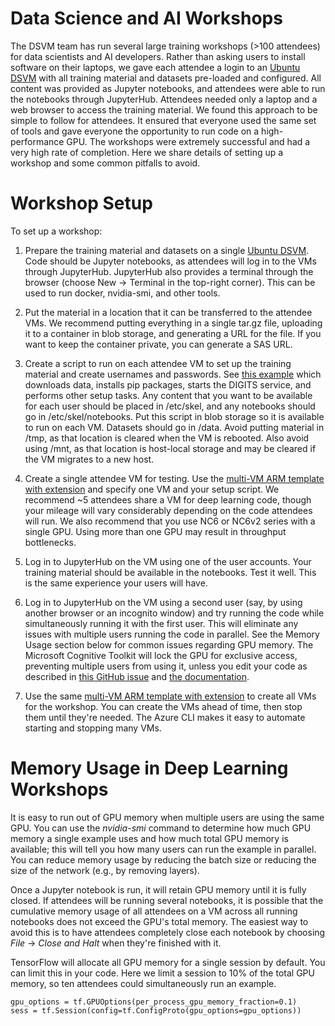 # Data Science and AI Workshops
The DSVM team has run several large training workshops (>100 attendees) for data scientists and AI developers. Rather than asking users to install software on their laptops, we gave each attendee a login to an [Ubuntu DSVM](http://aka.ms/dsvm/ubuntu) with all training material and datasets pre-loaded and configured. All content was provided as Jupyter notebooks, and attendees were able to run the notebooks through JupyterHub. Attendees needed only a laptop and a web browser to access the training material. We found this approach to be simple to follow for attendees. It ensured that everyone used the same set of tools and gave everyone the opportunity to run code on a high-performance GPU. The workshops were extremely successful and had a very high rate of completion. Here we share details of setting up a workshop and some common pitfalls to avoid.

# Workshop Setup

To set up a workshop:

1. Prepare the training material and datasets on a single [Ubuntu DSVM](http://aka.ms/dsvm/ubuntu). Code should be Jupyter notebooks, as attendees will log in to the VMs through JupyterHub. JupyterHub also provides a terminal through the browser (choose New -> Terminal in the top-right corner). This can be used to run docker, nvidia-smi, and other tools.

2. Put the material in a location that it can be transferred to the attendee VMs. We recommend putting everything in a single tar.gz file, uploading it to a container in blob storage, and generating a URL for the file. If you want to keep the container private, you can generate a SAS URL.

3. Create a script to run on each attendee VM to set up the training material and create usernames and passwords. See [this example](https://github.com/Azure/DataScienceVM/blob/master/Extensions/General/create-user-and-updatecntk.sh) which downloads data, installs pip packages, starts the DIGITS service, and performs other setup tasks. Any content that you want to be available for each user should be placed in /etc/skel, and any notebooks should go in /etc/skel/notebooks. Put this script in blob storage so it is available to run on each VM. Datasets should go in /data. Avoid putting material in /tmp, as that location is cleared when the VM is rebooted. Also avoid using /mnt, as that location is host-local storage and may be cleared if the VM migrates to a new host.

4. Create a single attendee VM for testing. Use the [multi-VM ARM template with extension](https://github.com/Azure/DataScienceVM/blob/master/Scripts/CreateDSVM/Ubuntu/multiazuredeploywithext.json) and specify one VM and your setup script. We recommend ~5 attendees share a VM for deep learning code, though your mileage will vary considerably depending on the code attendees will run. We also recommend that you use NC6 or NC6v2 series with a single GPU. Using more than one GPU may result in throughput bottlenecks.

5. Log in to JupyterHub on the VM using one of the user accounts. Your training material should be available in the notebooks. Test it well. This is the same experience your users will have.

6. Log in to JupyterHub on the VM using a second user (say, by using another browser or an incognito window) and try running the code while simultaneously running it with the first user. This will eliminate any issues with multiple users running the code in parallel. See the Memory Usage section below for common issues regarding GPU memory. The Microsoft Cognitive Toolkit will lock the GPU for exclusive access, preventing multiple users from using it, unless you edit your code as described in [this GitHub issue](https://github.com/Microsoft/CNTK/issues/1592) and [the documentation](https://docs.microsoft.com/en-us/python/api/cntk.device?view=cntk-py-2.3).

7. Use the same [multi-VM ARM template with extension](https://github.com/Azure/DataScienceVM/blob/master/Scripts/CreateDSVM/Ubuntu/multiazuredeploywithext.json) to create all VMs for the workshop. You can create the VMs ahead of time, then stop them until they're needed. The Azure CLI makes it easy to automate starting and stopping many VMs.

# Memory Usage in Deep Learning Workshops

It is easy to run out of GPU memory when multiple users are using the same GPU. You can use the *nvidia-smi* command to determine how much GPU memory a single example uses and how much total GPU memory is available; this will tell you how many users can run the example in parallel. You can reduce memory usage by reducing the batch size or reducing the size of the network (e.g., by removing layers).

Once a Jupyter notebook is run, it will retain GPU memory until it is fully closed. If attendees will be running several notebooks, it is possible that the cumulative memory usage of all attendees on a VM across all running notebooks does not exceed the GPU's total memory. The easiest way to avoid this is to have attendees completely close each notebook by choosing *File* -> *Close and Halt* when they're finished with it.

TensorFlow will allocate all GPU memory for a single session by default. You can limit this in your code. Here we limit a session to 10% of the total GPU memory, so ten attendees could simultaneously run an example.

    gpu_options = tf.GPUOptions(per_process_gpu_memory_fraction=0.1)
    sess = tf.Session(config=tf.ConfigProto(gpu_options=gpu_options))